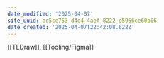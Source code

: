 ```yaml
---
date_modified: '2025-04-07'
site_uuid: ad5ce753-d4e4-4aef-8222-e5956ce60b06
date_created: '2025-04-07T22:42:08.622Z'
---
```





[[TLDraw]], [[Tooling/Figma]]